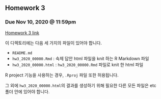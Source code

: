 ## Homework 3

### Due Nov 10, 2020 @ 11:59pm

[Homework 3 link](https://won-j.github.io/326_212-2020fall/hw/hw3.html)

이 디렉토리에는 다음 세 가지의 파일이 있어야 합니다.

- `README.md`
- `hw3_2020_00000.Rmd` : 숙제 답안 html 파일을 knit 하는 R Markdown 파일
- `hw3_2020_00000.html` : `hw3_2020_00000.Rmd` 파일로 knit 한 html 파일

R project 기능을 사용하는 경우, `.Rproj` 파일 또한 허용됩니다. 

그 외에 `hw3_2020_00000.html`의 결과를 생성하기 위해 필요한 다른 모든 파일은 etc 폴더 안에 있어야 합니다.
